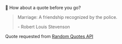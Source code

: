 📣 How about a quote before you go?

> Marriage: A friendship recognized by the police.
>
> <p>- Robert Louis Stevenson</p>

Quote requested from [Random Quotes API](https://github.com/lukePeavey/quotable)
